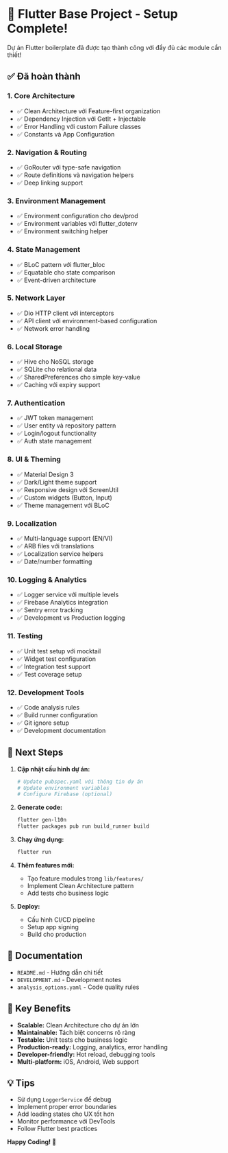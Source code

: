 # 🎉 Flutter Base Project - Setup Complete!

Dự án Flutter boilerplate đã được tạo thành công với đầy đủ các module cần thiết!

## ✅ Đã hoàn thành

### 1. **Core Architecture** 
- ✅ Clean Architecture với Feature-first organization
- ✅ Dependency Injection với GetIt + Injectable
- ✅ Error Handling với custom Failure classes
- ✅ Constants và App Configuration

### 2. **Navigation & Routing**
- ✅ GoRouter với type-safe navigation
- ✅ Route definitions và navigation helpers
- ✅ Deep linking support

### 3. **Environment Management**
- ✅ Environment configuration cho dev/prod
- ✅ Environment variables với flutter_dotenv
- ✅ Environment switching helper

### 4. **State Management**
- ✅ BLoC pattern với flutter_bloc
- ✅ Equatable cho state comparison
- ✅ Event-driven architecture

### 5. **Network Layer**
- ✅ Dio HTTP client với interceptors
- ✅ API client với environment-based configuration
- ✅ Network error handling

### 6. **Local Storage**
- ✅ Hive cho NoSQL storage
- ✅ SQLite cho relational data
- ✅ SharedPreferences cho simple key-value
- ✅ Caching với expiry support

### 7. **Authentication**
- ✅ JWT token management
- ✅ User entity và repository pattern
- ✅ Login/logout functionality
- ✅ Auth state management

### 8. **UI & Theming**
- ✅ Material Design 3
- ✅ Dark/Light theme support
- ✅ Responsive design với ScreenUtil
- ✅ Custom widgets (Button, Input)
- ✅ Theme management với BLoC

### 9. **Localization**
- ✅ Multi-language support (EN/VI)
- ✅ ARB files với translations
- ✅ Localization service helpers
- ✅ Date/number formatting

### 10. **Logging & Analytics**
- ✅ Logger service với multiple levels
- ✅ Firebase Analytics integration
- ✅ Sentry error tracking
- ✅ Development vs Production logging

### 11. **Testing**
- ✅ Unit test setup với mocktail
- ✅ Widget test configuration
- ✅ Integration test support
- ✅ Test coverage setup

### 12. **Development Tools**
- ✅ Code analysis rules
- ✅ Build runner configuration
- ✅ Git ignore setup
- ✅ Development documentation

## 🚀 Next Steps

1. **Cập nhật cấu hình dự án:**
   ```bash
   # Update pubspec.yaml với thông tin dự án
   # Update environment variables
   # Configure Firebase (optional)
   ```

2. **Generate code:**
   ```bash
   flutter gen-l10n
   flutter packages pub run build_runner build
   ```

3. **Chạy ứng dụng:**
   ```bash
   flutter run
   ```

4. **Thêm features mới:**
   - Tạo feature modules trong `lib/features/`
   - Implement Clean Architecture pattern
   - Add tests cho business logic

5. **Deploy:**
   - Cấu hình CI/CD pipeline
   - Setup app signing
   - Build cho production

## 📖 Documentation

- `README.md` - Hướng dẫn chi tiết
- `DEVELOPMENT.md` - Development notes
- `analysis_options.yaml` - Code quality rules

## 🎯 Key Benefits

- **Scalable:** Clean Architecture cho dự án lớn
- **Maintainable:** Tách biệt concerns rõ ràng
- **Testable:** Unit tests cho business logic
- **Production-ready:** Logging, analytics, error handling
- **Developer-friendly:** Hot reload, debugging tools
- **Multi-platform:** iOS, Android, Web support

## 💡 Tips

- Sử dụng `LoggerService` để debug
- Implement proper error boundaries
- Add loading states cho UX tốt hơn
- Monitor performance với DevTools
- Follow Flutter best practices

**Happy Coding! 🚀**
